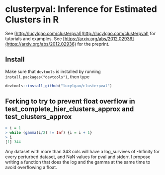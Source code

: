 # clusterpval: Inference for Estimated Clusters in R

See [http://lucylgao.com/clusterpval](http://lucylgao.com/clusterpval) for tutorials and examples. See [https://arxiv.org/abs/2012.02936](https://arxiv.org/abs/2012.02936) for the preprint.

Install 
-----

Make sure that ``devtools`` is installed by running ``install.packages("devtools")``, then type

```R
devtools::install_github("lucylgao/clusterpval")
```

## Forking to try to prevent float overflow in test_complete_hier_clusters_approx and test_clusters_approx
```R
> i = 1
> while (gamma(i/2) != Inf) {i = i + 1}
> i
[1] 344
```

Any dataset with more than 343 cols will have a log_survives of -Infinity for every perturbed dataset, and NaN values for pval and stderr. I propose writing a function that does the log and the gamma at the same time to avoid overflowing a float.
